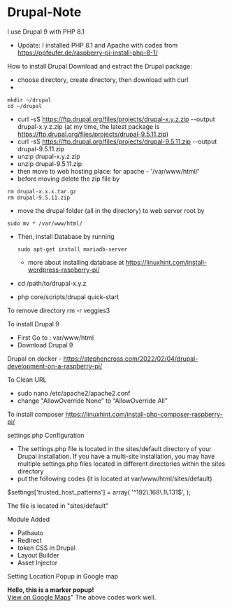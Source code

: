 # Drupal-Note

I use Drupal 9 with PHP 8.1
- Update: I installed PHP 8.1 and Apache with codes from https://ppfeufer.de/raspberry-pi-install-php-8-1/

How to install Drupal
Download and extract the Drupal package:
- choose directory, create directory, then download with curl
- 
```
mkdir ~/drupal
cd ~/drupal
```
- curl -sS https://ftp.drupal.org/files/projects/drupal-x.y.z.zip --output drupal-x.y.z.zip (at my time, the latest package is https://ftp.drupal.org/files/projects/drupal-9.5.11.zip)
- curl -sS https://ftp.drupal.org/files/projects/drupal-9.5.11.zip --output drupal-9.5.11.zip
- unzip drupal-x.y.z.zip
- unzip drupal-9.5.11.zip
- then move to web hosting place: for apache - '/var/www/html/'
- before moving delete the zip file by
```
rm drupal-x.x.x.tar.gz
rm drupal-9.5.11.zip
```
- move the drupal folder (all in the directory) to web server root by
```
sudo mv * /var/www/html/

```
- Then, install Database by running

  ```
  sudo apt-get install mariadb-server
  ```
  - more about installing database at https://linuxhint.com/install-wordpress-raspberry-pi/

- cd /path/to/drupal-x.y.z
- php core/scripts/drupal quick-start

To remove directory
 rm -r veggies3

To install Drupal 9
- First Go to : var/www/html
- Download Drupal 9 


Drupal on docker - https://stephencross.com/2022/02/04/drupal-development-on-a-raspberry-pi/


To Clean URL

- sudo nano /etc/apache2/apache2.conf
- change "AllowOverride None” to “AllowOverride All” 

To install composer
https://linuxhint.com/install-php-composer-raspberry-pi/

settings.php Configuration
- The settings.php file is located in the sites/default directory of your Drupal installation. If you have a multi-site installation, you may have multiple settings.php files located in different directories within the sites directory
- put the following codes (it is located at var/www/html/sites/default)

$settings['trusted_host_patterns'] = array(
  '^192\.168\.1\.131$',
);

The file is located in "sites/default"

Module Added 
- Pathauto
- Redirect
- token
CSS in Drupal
- Layout Builder
- Asset Injector

Setting Location Popup in Google map

<b>Hello, this is a marker popup!</b><br><a href='https://www.google.com/maps?q=[node:field_location:lat],[node:field_location:lon]' target='_blank'>View on Google Maps</a>"
The above codes work well. 



